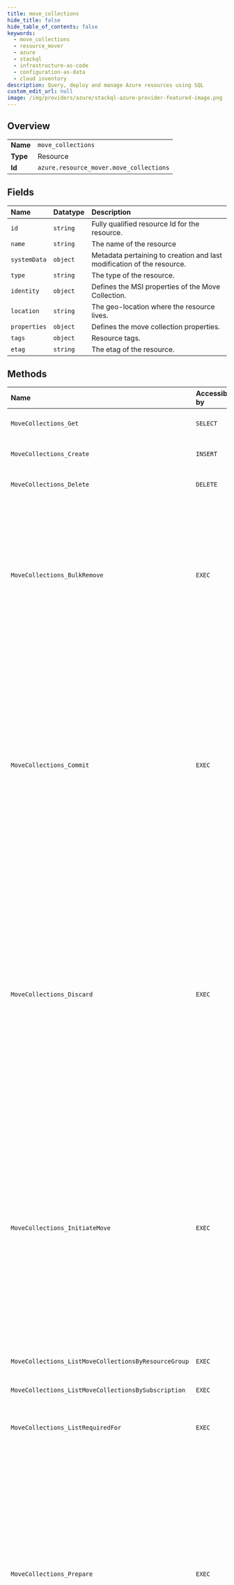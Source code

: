 ```yaml
---
title: move_collections
hide_title: false
hide_table_of_contents: false
keywords:
  - move_collections
  - resource_mover
  - azure    
  - stackql
  - infrastructure-as-code
  - configuration-as-data
  - cloud inventory
description: Query, deploy and manage Azure resources using SQL
custom_edit_url: null
image: /img/providers/azure/stackql-azure-provider-featured-image.png
---
```

  
    

## Overview
<table><tbody>
<tr><td><b>Name</b></td><td><code>move_collections</code></td></tr>
<tr><td><b>Type</b></td><td>Resource</td></tr>
<tr><td><b>Id</b></td><td><code>azure.resource_mover.move_collections</code></td></tr>
</tbody></table>

## Fields
| Name | Datatype | Description |
|:-----|:---------|:------------|
| `id` | `string` | Fully qualified resource Id for the resource. |
| `name` | `string` | The name of the resource |
| `systemData` | `object` | Metadata pertaining to creation and last modification of the resource. |
| `type` | `string` | The type of the resource. |
| `identity` | `object` | Defines the MSI properties of the Move Collection. |
| `location` | `string` | The geo-location where the resource lives. |
| `properties` | `object` | Defines the move collection properties. |
| `tags` | `object` | Resource tags. |
| `etag` | `string` | The etag of the resource. |
## Methods
| Name | Accessible by | Required Params | Description |
|:-----|:--------------|:----------------|:------------|
| `MoveCollections_Get` | `SELECT` | `api-version, moveCollectionName, resourceGroupName, subscriptionId` | Gets the move collection. |
| `MoveCollections_Create` | `INSERT` | `api-version, moveCollectionName, resourceGroupName, subscriptionId` | Creates or updates a move collection. |
| `MoveCollections_Delete` | `DELETE` | `api-version, moveCollectionName, resourceGroupName, subscriptionId` | Deletes a move collection. |
| `MoveCollections_BulkRemove` | `EXEC` | `api-version, moveCollectionName, resourceGroupName, subscriptionId` | Removes the set of move resources included in the request body from move collection. The orchestration is done by service. To aid the user to prerequisite the operation the client can call operation with validateOnly property set to true. |
| `MoveCollections_Commit` | `EXEC` | `api-version, moveCollectionName, resourceGroupName, subscriptionId, data__moveResources` | Commits the set of resources included in the request body. The commit operation is triggered on the moveResources in the moveState 'CommitPending' or 'CommitFailed', on a successful completion the moveResource moveState do a transition to Committed. To aid the user to prerequisite the operation the client can call operation with validateOnly property set to true. |
| `MoveCollections_Discard` | `EXEC` | `api-version, moveCollectionName, resourceGroupName, subscriptionId, data__moveResources` | Discards the set of resources included in the request body. The discard operation is triggered on the moveResources in the moveState 'CommitPending' or 'DiscardFailed', on a successful completion the moveResource moveState do a transition to MovePending. To aid the user to prerequisite the operation the client can call operation with validateOnly property set to true. |
| `MoveCollections_InitiateMove` | `EXEC` | `api-version, moveCollectionName, resourceGroupName, subscriptionId, data__moveResources` | Moves the set of resources included in the request body. The move operation is triggered after the moveResources are in the moveState 'MovePending' or 'MoveFailed', on a successful completion the moveResource moveState do a transition to CommitPending. To aid the user to prerequisite the operation the client can call operation with validateOnly property set to true. |
| `MoveCollections_ListMoveCollectionsByResourceGroup` | `EXEC` | `api-version, resourceGroupName, subscriptionId` | Get all the Move Collections in the resource group. |
| `MoveCollections_ListMoveCollectionsBySubscription` | `EXEC` | `api-version, subscriptionId` | Get all the Move Collections in the subscription. |
| `MoveCollections_ListRequiredFor` | `EXEC` | `api-version, moveCollectionName, resourceGroupName, sourceId, subscriptionId` | List of the move resources for which an arm resource is required for. |
| `MoveCollections_Prepare` | `EXEC` | `api-version, moveCollectionName, resourceGroupName, subscriptionId, data__moveResources` | Initiates prepare for the set of resources included in the request body. The prepare operation is on the moveResources that are in the moveState 'PreparePending' or 'PrepareFailed', on a successful completion the moveResource moveState do a transition to MovePending. To aid the user to prerequisite the operation the client can call operation with validateOnly property set to true. |
| `MoveCollections_ResolveDependencies` | `EXEC` | `api-version, moveCollectionName, resourceGroupName, subscriptionId` | Computes, resolves and validate the dependencies of the moveResources in the move collection. |
| `MoveCollections_Update` | `EXEC` | `api-version, moveCollectionName, resourceGroupName, subscriptionId` | Updates a move collection. |
